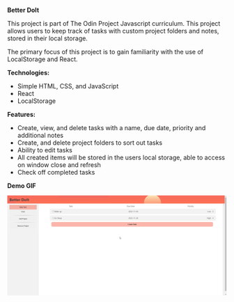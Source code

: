 **Better DoIt**

This project is part of The Odin Project Javascript curriculum. This project allows users to keep track of tasks with custom project folders and notes, stored in their local storage.

The primary focus of this project is to gain familiarity with the use of LocalStorage and React.

**Technologies:**

- Simple HTML, CSS, and JavaScript
- React
- LocalStorage

**Features:**

- Create, view, and delete tasks with a name, due date, priority and additional notes
- Create, and delete project folders to sort out tasks
- Ability to edit tasks
- All created items will be stored in the users local storage, able to access on window close and refresh
- Check off completed tasks

**Demo GIF**

<img src="./livedemo.gif">
